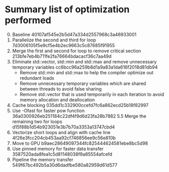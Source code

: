 # Summary list of optimization performed

0. Baseline
40107af545e2b5d47a334d2557968c3a46933001
1. Parallelize the second and third for loop
7d3006105f5e9cf5e4b2ec9663c5c87685f91955
2. Merge the first and second for loop to remove critical section
213bfe7eb4b711fe2fa76664bdacacf36c7aa49d
3. Eliminate std::vector, std::min and std::max and remove unnecessary temporary variables
cc6bcc96a259b8d1a9a83a1da616f2018d81db94
    - Remove std::min and std::max to help the compiler optimize out redundant loads
    - Remove unnecessary temporary variables which are shared between threads to avoid false sharing
    - Remove std::vector that is used temporarily in each iteration to avoid memory allocation and deallocation
4. Cache blocking
035dd1c332900ccefd7fc6a862ecd25b18f82997
5. Use -Ofast for faster pow function
36a0300926eb251184c22df4f9d6d23fa28b7882
5.5 Merge the remaining two for loops
d15f88b1d54b923051e3b7b70a3353a13747cbd4
6. Vectorize short loops and align with cache line
4f26e3fcc204cb453aa92cf746856ee9c56e810b
7. Move to GPU
b9aec28649097344fc825444624581ebe8bc5d98
8. Use pinned memory for faster data transfer
3587520ada8fea1c5d81148038f9a85554afcefd
9. Pipeline the memory transfer
549f67bc492b5a30d6dadfbe580a82959d61d577
